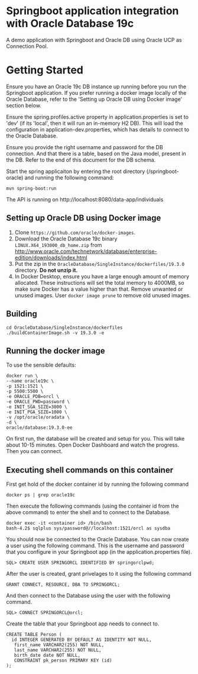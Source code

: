 # Springboot application integration with Oracle Database 19c
A demo application with Springboot and Oracle DB using Oracle UCP as Connection Pool.

# Getting Started

Ensure you have an Oracle 19c DB instance up running before you run the Springboot application. If you prefer running a docker image locally of the Oracle Database, refer to the 'Setting up Oracle DB using Docker image' section below. 

Ensure the spring.profiles.active property in application.properties is set to 'dev' (if its 'local', then it will run an in-memory H2 DB). This will load the configuration in application-dev.properties, which has details to connect to the Oracle Database. 

Ensure you provide the right username and password for the DB connection. And that there is a table, based on the Java model, present in the DB. Refer to the end of this document for the DB schema.

Start the spring applicaiton by entering the root directory (/springboot-oracle) and running the following command:
```
mvn spring-boot:run
```

The API is running on http://localhost:8080/data-app/individuals

Setting up Oracle DB using Docker image
----------------

1. Clone `https://github.com/oracle/docker-images`.
1. Download the Oracle Database 19c binary `LINUX.X64_193000_db_home.zip` from http://www.oracle.com/technetwork/database/enterprise-edition/downloads/index.html
1. Put the zip in the `OracleDatabase/SingleInstance/dockerfiles/19.3.0` directory. **Do not unzip it.**
1. In Docker Desktop, ensure you have a large enough amount of memory allocated. These instructions will set the total memory to 4000MB, so make sure Docker has a value higher than that. Remove unwanted or unused images. User `docker image prune` to remove old unused images.

Building
--------


````
cd OracleDatabase/SingleInstance/dockerfiles
./buildContainerImage.sh -v 19.3.0 -e
````

Running the docker image
-------

To use the sensible defaults:

```
docker run \
--name oracle19c \
-p 1521:1521 \
-p 5500:5500 \
-e ORACLE_PDB=orcl \
-e ORACLE_PWD=password \
-e INIT_SGA_SIZE=3000 \
-e INIT_PGA_SIZE=1000 \
-v /opt/oracle/oradata \
-d \
oracle/database:19.3.0-ee

```
On first run, the database will be created and setup for you. This will take about 10-15 minutes. Open Docker Dashboard and watch the progress. Then you can connect.

Executing shell commands on this container
-------

First get hold of the docker container id by running the following command
```
docker ps | grep oracle19c
```
Then execute the following commands (using the container id from the above command) to enter the shell and to connect to the Database.
```
docker exec -it <container id> /bin/bash
bash-4.2$ sqlplus sys/password@//localhost:1521/orcl as sysdba
```

You should now be connected to the Oracle Database. You can now create a user using the following command. This is the username and password that you configure in your Springboot app (in the application.properties file).

```
SQL> CREATE USER SPRINGORCL IDENTIFIED BY springorclpwd;
```
After the user is created, grant privelages to it using the following command

```
GRANT CONNECT, RESOURCE, DBA TO SPRINGORCL;
```
And then connect to the Database using the user with the following command.

```
SQL> CONNECT SPRINGORCL@orcl;
```
Create the table that your Springboot app needs to connect to.

```
CREATE TABLE Person (
  id INTEGER GENERATED BY DEFAULT AS IDENTITY NOT NULL,
   first_name VARCHAR2(255) NOT NULL,
   last_name VARCHAR2(255) NOT NULL,
   birth_date date NOT NULL,
   CONSTRAINT pk_person PRIMARY KEY (id)
);
```
